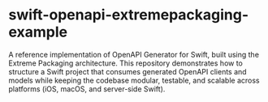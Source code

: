 # swift-openapi-extremepackaging-example
A reference implementation of OpenAPI Generator for Swift, built using the Extreme Packaging architecture.  This repository demonstrates how to structure a Swift project that consumes generated OpenAPI clients and models while keeping the codebase modular, testable, and scalable across platforms (iOS, macOS, and server-side Swift).

